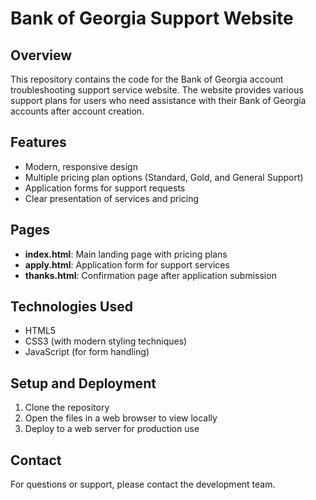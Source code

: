 # Bank of Georgia Support Website

## Overview
This repository contains the code for the Bank of Georgia account troubleshooting support service website. The website provides various support plans for users who need assistance with their Bank of Georgia accounts after account creation.

## Features
- Modern, responsive design
- Multiple pricing plan options (Standard, Gold, and General Support)
- Application forms for support requests
- Clear presentation of services and pricing

## Pages
- **index.html**: Main landing page with pricing plans
- **apply.html**: Application form for support services
- **thanks.html**: Confirmation page after application submission

## Technologies Used
- HTML5
- CSS3 (with modern styling techniques)
- JavaScript (for form handling)

## Setup and Deployment
1. Clone the repository
2. Open the files in a web browser to view locally
3. Deploy to a web server for production use

## Contact
For questions or support, please contact the development team.
